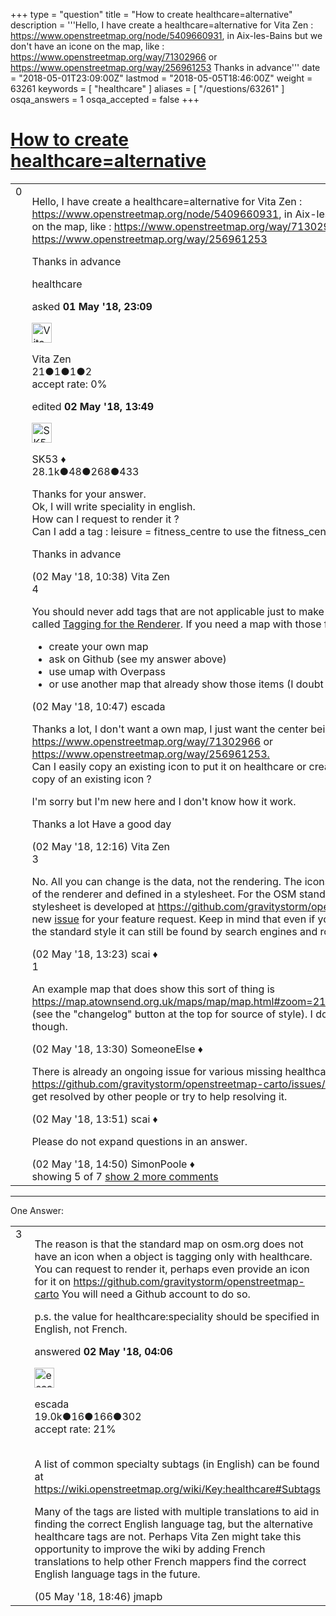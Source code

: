 +++
type = "question"
title = "How to create healthcare=alternative"
description = '''Hello, I have create a healthcare=alternative for Vita Zen : https://www.openstreetmap.org/node/5409660931, in Aix-les-Bains but we don&#x27;t have an icone on the map, like : https://www.openstreetmap.org/way/71302966 or https://www.openstreetmap.org/way/256961253 Thanks in advance'''
date = "2018-05-01T23:09:00Z"
lastmod = "2018-05-05T18:46:00Z"
weight = 63261
keywords = [ "healthcare" ]
aliases = [ "/questions/63261" ]
osqa_answers = 1
osqa_accepted = false
+++

<div class="headNormal">

# [How to create healthcare=alternative](/questions/63261/how-to-create-healthcarealternative)

</div>

<div id="main-body">

<div id="askform">

<table id="question-table" style="width:100%;">
<colgroup>
<col style="width: 50%" />
<col style="width: 50%" />
</colgroup>
<tbody>
<tr>
<td style="width: 30px; vertical-align: top"><div class="vote-buttons">
<span id="post-63261-upvote" class="ajax-command post-vote up" rel="nofollow" title="I like this post (click again to cancel)"> </span>
<div id="post-63261-score" class="post-score" title="current number of votes">
0
</div>
<span id="post-63261-downvote" class="ajax-command post-vote down" rel="nofollow" title="I dont like this post (click again to cancel)"> </span> <span id="favorite-mark" class="ajax-command favorite-mark" rel="nofollow" title="mark/unmark this question as favorite (click again to cancel)"> </span>
<div id="favorite-count" class="favorite-count">
&#10;</div>
</div></td>
<td><div id="item-right">
<div class="question-body">
<p>Hello, I have create a healthcare=alternative for Vita Zen : <a href="https://www.openstreetmap.org/node/5409660931">https://www.openstreetmap.org/node/5409660931</a>, in Aix-les-Bains but we don't have an icone on the map, like : <a href="https://www.openstreetmap.org/way/71302966">https://www.openstreetmap.org/way/71302966</a> or <a href="https://www.openstreetmap.org/way/256961253">https://www.openstreetmap.org/way/256961253</a></p>
<p>Thanks in advance</p>
</div>
<div id="question-tags" class="tags-container tags">
<span class="post-tag tag-link-healthcare" rel="tag" title="see questions tagged &#39;healthcare&#39;">healthcare</span>
</div>
<div id="question-controls" class="post-controls">
&#10;</div>
<div class="post-update-info-container">
<div class="post-update-info post-update-info-user">
<p>asked <strong>01 May '18, 23:09</strong></p>
<img src="https://secure.gravatar.com/avatar/dcadf00049120b0393f64446f8108f90?s=32&amp;d=identicon&amp;r=g" class="gravatar" width="32" height="32" alt="Vita%20Zen&#39;s gravatar image" />
<p><span>Vita Zen</span><br />
<span class="score" title="21 reputation points">21</span><span title="1 badges"><span class="badge1">●</span><span class="badgecount">1</span></span><span title="1 badges"><span class="silver">●</span><span class="badgecount">1</span></span><span title="2 badges"><span class="bronze">●</span><span class="badgecount">2</span></span><br />
<span class="accept_rate" title="Rate of the user&#39;s accepted answers">accept rate:</span> <span title="Vita Zen has no accepted answers">0%</span></p>
</div>
<div class="post-update-info post-update-info-edited">
<p><span> edited <strong>02 May '18, 13:49</strong> </span></p>
<img src="https://secure.gravatar.com/avatar/06cd84075f1adc2870ad102c7233e661?s=32&amp;d=identicon&amp;r=g" class="gravatar" width="32" height="32" alt="SK53&#39;s gravatar image" />
<p><span>SK53 ♦</span><br />
<span class="score" title="28084 reputation points"><span>28.1k</span></span><span title="48 badges"><span class="badge1">●</span><span class="badgecount">48</span></span><span title="268 badges"><span class="silver">●</span><span class="badgecount">268</span></span><span title="433 badges"><span class="bronze">●</span><span class="badgecount">433</span></span></p>
</div>
</div>
<div id="comments-container-63261" class="comments-container">
<span id="63265"></span>
<div id="comment-63265" class="comment">
<div id="post-63265-score" class="comment-score">
&#10;</div>
<div class="comment-text">
<p>Thanks for your answer.<br />
Ok, I will write speciality in english.<br />
How can I request to render it ?<br />
Can I add a tag : leisure = fitness_centre to use the fitness_center icon ?<br />
</p>
<p>Thanks in advance</p>
</div>
<div id="comment-63265-info" class="comment-info">
<span class="comment-age">(02 May '18, 10:38)</span> <span class="comment-user userinfo">Vita Zen</span>
</div>
</div>
<span id="63266"></span>
<div id="comment-63266" class="comment">
<div id="post-63266-score" class="comment-score">
4
</div>
<div class="comment-text">
<p>You should never add tags that are not applicable just to make it appear in 1 rendering. That is called <a href="https://wiki.openstreetmap.org/wiki/Tagging_for_the_renderer">Tagging for the Renderer</a>. If you need a map with those features:</p>
<ul>
<li>create your own map</li>
<li>ask on Github (see my answer above)</li>
<li>use umap with Overpass</li>
<li>or use another map that already show those items (I doubt there is one)</li>
</ul>
</div>
<div id="comment-63266-info" class="comment-info">
<span class="comment-age">(02 May '18, 10:47)</span> <span class="comment-user userinfo">escada</span>
</div>
</div>
<span id="63272"></span>
<div id="comment-63272" class="comment">
<div id="post-63272-score" class="comment-score">
&#10;</div>
<div class="comment-text">
<p>Thanks a lot, I don't want a own map, I just want the center being visible in osm, like <a href="https://www.openstreetmap.org/way/71302966">https://www.openstreetmap.org/way/71302966</a> or <a href="https://www.openstreetmap.org/way/256961253.">https://www.openstreetmap.org/way/256961253.</a><br />
Can I easily copy an existing icon to put it on healthcare or create a subcategory wellness with a copy of an existing icon ?</p>
<p>I'm sorry but I'm new here and I don't know how it work.</p>
<p>Thanks a lot Have a good day</p>
</div>
<div id="comment-63272-info" class="comment-info">
<span class="comment-age">(02 May '18, 12:16)</span> <span class="comment-user userinfo">Vita Zen</span>
</div>
</div>
<span id="63273"></span>
<div id="comment-63273" class="comment">
<div id="post-63273-score" class="comment-score">
3
</div>
<div class="comment-text">
<p>No. All you can change is the data, not the rendering. The icons are not part of the data but are part of the renderer and defined in a stylesheet. For the OSM standard style the corresponding stylesheet is developed at <a href="https://github.com/gravitystorm/openstreetmap-carto.">https://github.com/gravitystorm/openstreetmap-carto.</a> You can open a new <a href="https://github.com/gravitystorm/openstreetmap-carto/issues">issue</a> for your feature request. Keep in mind that even if your object doesn't get rendered on the standard style it can still be found by search engines and routers.</p>
</div>
<div id="comment-63273-info" class="comment-info">
<span class="comment-age">(02 May '18, 13:23)</span> <span class="comment-user userinfo">scai ♦</span>
</div>
</div>
<span id="63275"></span>
<div id="comment-63275" class="comment">
<div id="post-63275-score" class="comment-score">
1
</div>
<div class="comment-text">
<p>An example map that does show this sort of thing is <a href="https://map.atownsend.org.uk/maps/map/map.html#zoom=21&amp;lat=53.0140778&amp;lon=-1.3539403">https://map.atownsend.org.uk/maps/map/map.html#zoom=21&amp;lat=53.0140778&amp;lon=-1.3539403</a> (see the "changelog" button at the top for source of style). I don't render any tiles for France though.</p>
</div>
<div id="comment-63275-info" class="comment-info">
<span class="comment-age">(02 May '18, 13:30)</span> <span class="comment-user userinfo">SomeoneElse ♦</span>
</div>
</div>
<span id="63276"></span>
<div id="comment-63276" class="comment not_top_scorer">
<div id="post-63276-score" class="comment-score">
&#10;</div>
<div class="comment-text">
<p>There is already an ongoing issue for various missing healthcare tags: <a href="https://github.com/gravitystorm/openstreetmap-carto/issues/2938">https://github.com/gravitystorm/openstreetmap-carto/issues/2938</a> . Either wait for this issue to get resolved by other people or try to help resolving it.</p>
</div>
<div id="comment-63276-info" class="comment-info">
<span class="comment-age">(02 May '18, 13:51)</span> <span class="comment-user userinfo">scai ♦</span>
</div>
</div>
<span id="63277"></span>
<div id="comment-63277" class="comment not_top_scorer">
<div id="post-63277-score" class="comment-score">
&#10;</div>
<div class="comment-text">
<p>Please do not expand questions in an answer.</p>
</div>
<div id="comment-63277-info" class="comment-info">
<span class="comment-age">(02 May '18, 14:50)</span> <span class="comment-user userinfo">SimonPoole ♦</span>
</div>
</div>
</div>
<div id="comment-tools-63261" class="comment-tools">
<span class="comments-showing"> showing 5 of 7 </span> <a href="#" class="show-all-comments-link">show 2 more comments</a>
</div>
<div class="clear">
&#10;</div>
<div id="comment-63261-form-container" class="comment-form-container">
&#10;</div>
<div class="clear">
&#10;</div>
</div></td>
</tr>
</tbody>
</table>

------------------------------------------------------------------------

<div class="tabBar">

<span id="sort-top"></span>

<div class="headQuestions">

One Answer:

</div>

</div>

<span id="63264"></span>

<div id="answer-container-63264" class="answer">

<table style="width:100%;">
<colgroup>
<col style="width: 50%" />
<col style="width: 50%" />
</colgroup>
<tbody>
<tr>
<td style="width: 30px; vertical-align: top"><div class="vote-buttons">
<span id="post-63264-upvote" class="ajax-command post-vote up" rel="nofollow" title="I like this post (click again to cancel)"> </span>
<div id="post-63264-score" class="post-score" title="current number of votes">
3
</div>
<span id="post-63264-downvote" class="ajax-command post-vote down" rel="nofollow" title="I dont like this post (click again to cancel)"> </span>
</div></td>
<td><div class="item-right">
<div class="answer-body">
<p>The reason is that the standard map on osm.org does not have an icon when a object is tagging only with healthcare. You can request to render it, perhaps even provide an icon for it on <a href="https://github.com/gravitystorm/openstreetmap-carto">https://github.com/gravitystorm/openstreetmap-carto</a> You will need a Github account to do so.</p>
<p>p.s. the value for healthcare:speciality should be specified in English, not French.</p>
</div>
<div class="answer-controls post-controls">
&#10;</div>
<div class="post-update-info-container">
<div class="post-update-info post-update-info-user">
<p>answered <strong>02 May '18, 04:06</strong></p>
<img src="https://secure.gravatar.com/avatar/813a136afe7d4c95fd5bccdd78705e0e?s=32&amp;d=identicon&amp;r=g" class="gravatar" width="32" height="32" alt="escada&#39;s gravatar image" />
<p><span>escada</span><br />
<span class="score" title="19043 reputation points"><span>19.0k</span></span><span title="16 badges"><span class="badge1">●</span><span class="badgecount">16</span></span><span title="166 badges"><span class="silver">●</span><span class="badgecount">166</span></span><span title="302 badges"><span class="bronze">●</span><span class="badgecount">302</span></span><br />
<span class="accept_rate" title="Rate of the user&#39;s accepted answers">accept rate:</span> <span title="escada has 97 accepted answers">21%</span> </br></br></p>
</div>
</div>
<div id="comments-container-63264" class="comments-container">
<span id="63328"></span>
<div id="comment-63328" class="comment">
<div id="post-63328-score" class="comment-score">
&#10;</div>
<div class="comment-text">
<p>A list of common specialty subtags (in English) can be found at <a href="https://wiki.openstreetmap.org/wiki/Key:healthcare#Subtags">https://wiki.openstreetmap.org/wiki/Key:healthcare#Subtags</a></p>
<p>Many of the tags are listed with multiple translations to aid in finding the correct English language tag, but the alternative healthcare tags are not. Perhaps Vita Zen might take this opportunity to improve the wiki by adding French translations to help other French mappers find the correct English language tags in the future.</p>
</div>
<div id="comment-63328-info" class="comment-info">
<span class="comment-age">(05 May '18, 18:46)</span> <span class="comment-user userinfo">jmapb</span>
</div>
</div>
</div>
<div id="comment-tools-63264" class="comment-tools">
&#10;</div>
<div class="clear">
&#10;</div>
<div id="comment-63264-form-container" class="comment-form-container">
&#10;</div>
<div class="clear">
&#10;</div>
</div></td>
</tr>
</tbody>
</table>

</div>

<div class="paginator-container-left">

</div>

</div>

</div>

